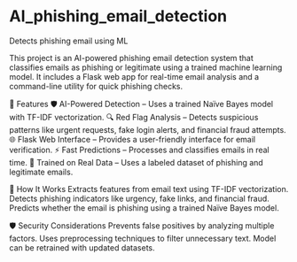 # AI_phishing_email_detection
Detects phishing email using ML

This project is an AI-powered phishing email detection system that classifies emails as phishing or legitimate using a trained machine learning model. It includes a Flask web app for real-time email analysis and a command-line utility for quick phishing checks.

🚀 Features
🛡 AI-Powered Detection – Uses a trained Naïve Bayes model with TF-IDF vectorization.
🔍 Red Flag Analysis – Detects suspicious patterns like urgent requests, fake login alerts, and financial fraud attempts.
🌐 Flask Web Interface – Provides a user-friendly interface for email verification.
⚡ Fast Predictions – Processes and classifies emails in real time.
📁 Trained on Real Data – Uses a labeled dataset of phishing and legitimate emails.

🔬 How It Works
Extracts features from email text using TF-IDF vectorization.
Detects phishing indicators like urgency, fake links, and financial fraud.
Predicts whether the email is phishing using a trained Naïve Bayes model.

🛡 Security Considerations
Prevents false positives by analyzing multiple factors.
Uses preprocessing techniques to filter unnecessary text.
Model can be retrained with updated datasets.
